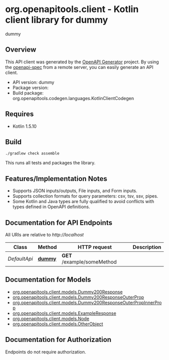# org.openapitools.client - Kotlin client library for dummy

dummy

## Overview
This API client was generated by the [OpenAPI Generator](https://openapi-generator.tech) project.  By using the [openapi-spec](https://github.com/OAI/OpenAPI-Specification) from a remote server, you can easily generate an API client.

- API version: dummy
- Package version: 
- Build package: org.openapitools.codegen.languages.KotlinClientCodegen

## Requires

* Kotlin 1.5.10

## Build

```
./gradlew check assemble
```

This runs all tests and packages the library.

## Features/Implementation Notes

* Supports JSON inputs/outputs, File inputs, and Form inputs.
* Supports collection formats for query parameters: csv, tsv, ssv, pipes.
* Some Kotlin and Java types are fully qualified to avoid conflicts with types defined in OpenAPI definitions.


<a id="documentation-for-api-endpoints"></a>
## Documentation for API Endpoints

All URIs are relative to *http://localhost*

Class | Method | HTTP request | Description
------------ | ------------- | ------------- | -------------
*DefaultApi* | [**dummy**](docs/DefaultApi.md#dummy) | **GET** /example/someMethod | 


<a id="documentation-for-models"></a>
## Documentation for Models

 - [org.openapitools.client.models.Dummy200Response](docs/Dummy200Response.md)
 - [org.openapitools.client.models.Dummy200ResponseOuterProp](docs/Dummy200ResponseOuterProp.md)
 - [org.openapitools.client.models.Dummy200ResponseOuterPropInnerProp](docs/Dummy200ResponseOuterPropInnerProp.md)
 - [org.openapitools.client.models.ExampleResponse](docs/ExampleResponse.md)
 - [org.openapitools.client.models.Node](docs/Node.md)
 - [org.openapitools.client.models.OtherObject](docs/OtherObject.md)


<a id="documentation-for-authorization"></a>
## Documentation for Authorization

Endpoints do not require authorization.

